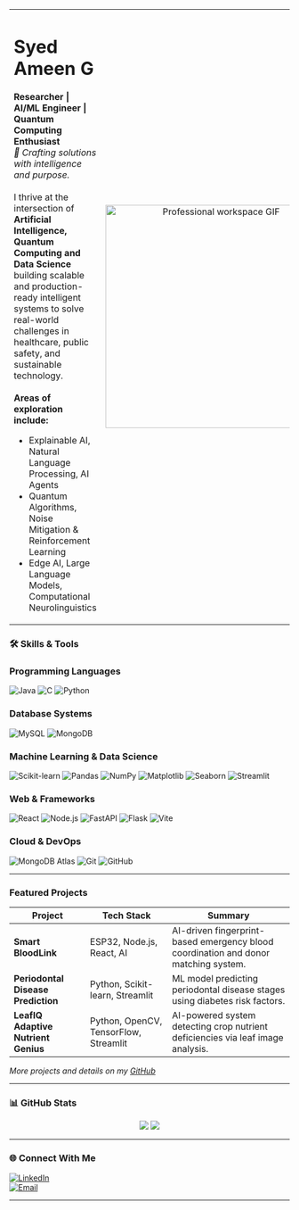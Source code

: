<table>
  <tr>
    <td valign="top" width="52%">
      <h1>Syed Ameen G</h1>
      <strong>Researcher | AI/ML Engineer | Quantum Computing Enthusiast</strong>
      <br>
      <em> 🔬 Crafting solutions with intelligence and purpose.</em>
      <br><br>
      I thrive at the intersection of <strong>Artificial Intelligence, Quantum Computing and Data Science</strong>
      building scalable and production-ready intelligent systems to solve real-world challenges in healthcare,
      public safety, and sustainable technology.<br><br>
      <strong>Areas of exploration include:</strong>
      <ul>
        <li>Explainable AI, Natural Language Processing, AI Agents</li>
        <li>Quantum Algorithms, Noise Mitigation & Reinforcement Learning</li>
        <li>Edge AI, Large Language Models, Computational Neurolinguistics</li>
      </ul>
    </td>
    <td valign="middle" align="center" width="48%">
      <img src="https://user-images.githubusercontent.com/74038190/212750147-854a394f-fee9-4080-9770-78a4b7ece53f.gif" width="400" alt="Professional workspace GIF"/>
    </td>
  </tr>
</table>


### 🛠️ Skills & Tools  

### Programming Languages
![Java](https://img.shields.io/badge/-Java-007396?logo=java&logoColor=white)
![C](https://img.shields.io/badge/-C-00599C?logo=c&logoColor=white)
![Python](https://img.shields.io/badge/-Python-3776AB?logo=python&logoColor=white)

### Database Systems
![MySQL](https://img.shields.io/badge/-MySQL-4479A1?logo=mysql&logoColor=white)
![MongoDB](https://img.shields.io/badge/-MongoDB-47A248?logo=mongodb&logoColor=white)

### Machine Learning & Data Science
![Scikit-learn](https://img.shields.io/badge/-Scikit--learn-F7931E?logo=scikitlearn&logoColor=white)
![Pandas](https://img.shields.io/badge/-Pandas-150458?logo=pandas&logoColor=white)
![NumPy](https://img.shields.io/badge/-NumPy-013243?logo=NumPy&logoColor=white)
![Matplotlib](https://img.shields.io/badge/-Matplotlib-11557C?logo=matplotlib&logoColor=white)
![Seaborn](https://img.shields.io/badge/-Seaborn-F54161?logo=seaborn&logoColor=white)
![Streamlit](https://img.shields.io/badge/-Streamlit-FF4B4B?logo=streamlit&logoColor=white)

### Web & Frameworks
![React](https://img.shields.io/badge/-React-61DAFB?logo=react&logoColor=black)
![Node.js](https://img.shields.io/badge/-Node.js-339933?logo=node.js&logoColor=white)
![FastAPI](https://img.shields.io/badge/-FastAPI-009688?logo=fastapi&logoColor=white)
![Flask](https://img.shields.io/badge/-Flask-000000?logo=flask&logoColor=white)
![Vite](https://img.shields.io/badge/-Vite-646CFF?logo=vite&logoColor=white)

### Cloud & DevOps
![MongoDB Atlas](https://img.shields.io/badge/-MongoDB_Atlas-47A248?logo=mongodb&logoColor=white)
![Git](https://img.shields.io/badge/-Git-F05032?logo=git&logoColor=white)
![GitHub](https://img.shields.io/badge/-GitHub-181717?logo=github&logoColor=white)
 


---

### Featured Projects  

| Project                        | Tech Stack                      | Summary                                                                                       |
|-------------------------------|--------------------------------|-----------------------------------------------------------------------------------------------|
| **Smart BloodLink**            | ESP32, Node.js, React, AI       | AI-driven fingerprint-based emergency blood coordination and donor matching system.           |
| **Periodontal Disease Prediction** | Python, Scikit-learn, Streamlit      | ML model predicting periodontal disease stages using diabetes risk factors.                    |
| **LeafIQ Adaptive Nutrient Genius** | Python, OpenCV, TensorFlow, Streamlit | AI-powered system detecting crop nutrient deficiencies via leaf image analysis.               |

*More projects and details on my [GitHub](https://github.com/SyedAmeenG)*

---

### 📊 GitHub Stats

<p align="center">
  <img src="https://github-readme-stats.vercel.app/api?username=SyedAmeenG&show_icons=true&theme=tokyonight" />
  <img src="https://github-readme-stats.vercel.app/api/top-langs/?username=SyedAmeenG&layout=compact&theme=tokyonight" />
</p>

---

### 🌐 Connect With Me  

[![LinkedIn](https://img.shields.io/badge/-LinkedIn-blue?logo=linkedin&logoColor=white)](https://linkedin.com/in/syed-ameen-ghouse)  
[![Email](https://img.shields.io/badge/-Email-red?logo=gmail&logoColor=white)](mailto:syedameengcse@example.com)  

---
